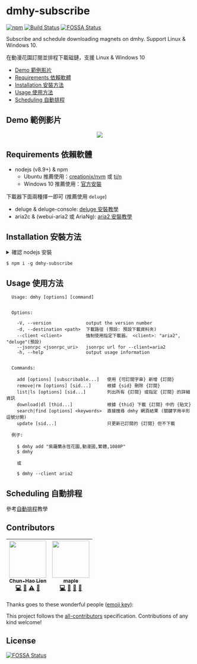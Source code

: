 # dmhy-subscribe

[![npm](https://img.shields.io/npm/v/dmhy-subscribe.svg)](https://www.npmjs.com/package/dmhy-subscribe) [![Build Status](https://travis-ci.org/FlandreDaisuki/dmhy-subscribe.svg?branch=master)](https://travis-ci.org/FlandreDaisuki/dmhy-subscribe)
[![FOSSA Status](https://app.fossa.io/api/projects/git%2Bgithub.com%2Fmaple3142%2Fdmhy-subscribe.svg?type=shield)](https://app.fossa.io/projects/git%2Bgithub.com%2Fmaple3142%2Fdmhy-subscribe?ref=badge_shield)

Subscribe and schedule downloading magnets on dmhy. Support Linux & Windows 10.

在動漫花園訂閱並排程下載磁鏈，支援 Linux & Windows 10

* [Demo 範例影片](#demo-%E7%AF%84%E4%BE%8B%E5%BD%B1%E7%89%87)
* [Requirements 依賴軟體](#requirements-%E4%BE%9D%E8%B3%B4%E8%BB%9F%E9%AB%94)
* [Installation 安裝方法](#installation-%E5%AE%89%E8%A3%9D%E6%96%B9%E6%B3%95)
* [Usage 使用方法](#usage-%E4%BD%BF%E7%94%A8%E6%96%B9%E6%B3%95)
* [Scheduling 自動排程](#scheduling-%E8%87%AA%E5%8B%95%E6%8E%92%E7%A8%8B)

## Demo 範例影片

<p align="center">
  <a href="https://www.youtube.com/watch?v=sGjh77-72vE">
    <img src="https://img.youtube.com/vi/sGjh77-72vE/0.jpg">
  </a>
</p>

## Requirements 依賴軟體

* nodejs (v8.9+) & npm
  * Ubuntu 推薦使用：[creationix/nvm](https://github.com/creationix/nvm)
        或 [tj/n](https://github.com/tj/n)
  * Windows 10 推薦使用：[官方安裝](https://nodejs.org/)

下載器下面兩種擇一即可 (推薦使用 `deluge`)

* deluge & deluge-console: [deluge 安裝教學](docs/deluge.md)
* aria2c & (webui-aria2 或 AriaNg): [aria2 安裝教學](docs/aria2.md)

## Installation 安裝方法

<details close>
  <summary>確認 nodejs 安裝</summary>
  <p>
  Ubuntu:

  ```
  $ node -v
  v9.4.0
  $ npm -v
  5.6.0
  ```

  Windows10 (PowerShell):

  ```
  PS C:\> node -v
  v9.4.0
  PS C:\> npm -v
  5.6.0
  ```
  </p>
</details>

```
$ npm i -g dmhy-subscribe
```

## Usage 使用方法

```
  Usage: dmhy [options] [command]


  Options:

    -V, --version             output the version number
    -d, --destination <path>  下載路徑 (預設: 預設下載資料夾)
    --client <client>         強制使用指定下載器。 <client>: "aria2", "deluge"(預設)
    --jsonrpc <jsonrpc_uri>   jsonrpc url for --client=aria2
    -h, --help                output usage information


  Commands:

    add [options] [subscribable...]   使用 {可訂閱字串} 新增 {訂閱}
    remove|rm [options] [sid...]      根據 {sid} 刪除 {訂閱}
    list|ls [options] [sid...]        列出所有 {訂閱} 或指定 {訂閱} 的詳細資訊
    download|dl [thid...]             根據 {thid} 下載 {訂閱} 中的 {貼文}
    search|find [options] <keywords>  直接搜尋 dmhy 網頁結果 (關鍵字用半形逗號分開)
    update [sid...]                   只更新已訂閱的 {訂閱} 但不下載

  例子:

    $ dmhy add "紫羅蘭永恆花園,動漫國,繁體,1080P"
    $ dmhy

    或

    $ dmhy --client aria2
```

## Scheduling 自動排程

參考[自動排程](docs/scheduling.md)教學

## Contributors

<!-- ALL-CONTRIBUTORS-LIST:START - Do not remove or modify this section -->
<!-- prettier-ignore -->
| [<img src="https://avatars0.githubusercontent.com/u/5981459?v=4" width="100px;"/><br /><sub><b>Chun-Hao Lien</b></sub>](https://github.com/FlandreDaisuki)<br />[💻](https://github.com/FlandreDaisuki/dmhy-subscribe/commits?author=FlandreDaisuki "Code") [📖](https://github.com/FlandreDaisuki/dmhy-subscribe/commits?author=FlandreDaisuki "Documentation") [⚠️](https://github.com/FlandreDaisuki/dmhy-subscribe/commits?author=FlandreDaisuki "Tests") [👀](#review-FlandreDaisuki "Reviewed Pull Requests") | [<img src="https://avatars1.githubusercontent.com/u/9370547?v=4" width="100px;"/><br /><sub><b>maple</b></sub>](https://blog.maple3142.net/)<br />[💻](https://github.com/FlandreDaisuki/dmhy-subscribe/commits?author=maple3142 "Code") [📖](https://github.com/FlandreDaisuki/dmhy-subscribe/commits?author=maple3142 "Documentation") [🤔](#ideas-maple3142 "Ideas, Planning, & Feedback") [🐛](https://github.com/FlandreDaisuki/dmhy-subscribe/issues?q=author%3Amaple3142 "Bug reports") |
| :---: | :---: |
<!-- ALL-CONTRIBUTORS-LIST:END -->
Thanks goes to these wonderful people ([emoji key](https://github.com/kentcdodds/all-contributors#emoji-key)):

This project follows the [all-contributors](https://github.com/kentcdodds/all-contributors) specification. Contributions of any kind welcome!


## License
[![FOSSA Status](https://app.fossa.io/api/projects/git%2Bgithub.com%2Fmaple3142%2Fdmhy-subscribe.svg?type=large)](https://app.fossa.io/projects/git%2Bgithub.com%2Fmaple3142%2Fdmhy-subscribe?ref=badge_large)